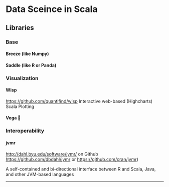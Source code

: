 # Data Sceince in Scala

## Libraries

### Base 

#### Breeze (like Numpy)

#### Saddle (like R or Panda)

### Visualization

#### Wisp 
https://github.com/quantifind/wisp
Interactive web-based (Highcharts) Scala Plotting

#### Vega :pray:

### Interoperability

#### jvmr 
http://dahl.byu.edu/software/jvmr/
on Github https://github.com/dbdahl/jvmr or https://github.com/cran/jvmr)

A self-contained and bi-directional interface between R and Scala, Java, and other JVM-based languages


***
